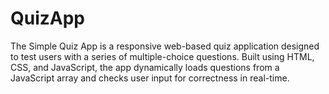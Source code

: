 # QuizApp
The Simple Quiz App is a responsive web-based quiz application designed to test users with a series of multiple-choice questions. Built using HTML, CSS, and JavaScript, the app dynamically loads questions from a JavaScript array and checks user input for correctness in real-time. 
